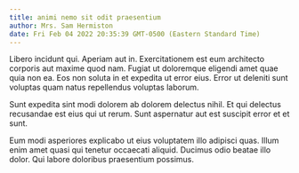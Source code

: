 ```yaml
---
title: animi nemo sit odit praesentium
author: Mrs. Sam Hermiston
date: Fri Feb 04 2022 20:35:39 GMT-0500 (Eastern Standard Time)
---
```

Libero incidunt qui. Aperiam aut in. Exercitationem est eum architecto corporis aut maxime quod nam. Fugiat ut doloremque eligendi amet quae quia non ea. Eos non soluta in et expedita ut error eius. Error ut deleniti sunt voluptas quam natus repellendus voluptas laborum.

 Sunt expedita sint modi dolorem ab dolorem delectus nihil. Et qui delectus recusandae est eius qui ut rerum. Sunt aspernatur aut est suscipit error et et sunt.

 Eum modi asperiores explicabo ut eius voluptatem illo adipisci quas. Illum enim amet quasi qui tenetur occaecati aliquid. Ducimus odio beatae illo dolor. Qui labore doloribus praesentium possimus.